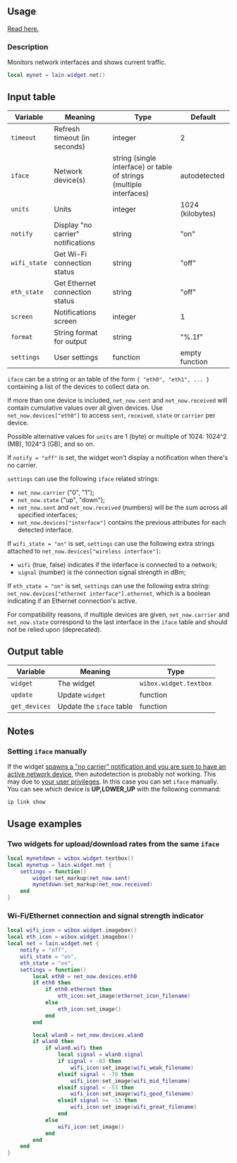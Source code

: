 ## Usage

[Read here.](https://github.com/lcpz/lain/wiki/Widgets#usage)

### Description

Monitors network interfaces and shows current traffic.

```lua
local mynet = lain.widget.net()
```

## Input table

| Variable     | Meaning                            | Type                                                                | Default          |
| ------------ | ---------------------------------- | ------------------------------------------------------------------- | ---------------- |
| `timeout`    | Refresh timeout (in seconds)       | integer                                                             | 2                |
| `iface`      | Network device(s)                  | string (single interface) or table of strings (multiple interfaces) | autodetected     |
| `units`      | Units                              | integer                                                             | 1024 (kilobytes) |
| `notify`     | Display "no carrier" notifications | string                                                              | "on"             |
| `wifi_state` | Get Wi-Fi connection status        | string                                                              | "off"            |
| `eth_state`  | Get Ethernet connection status     | string                                                              | "off"            |
| `screen`     | Notifications screen               | integer                                                             | 1                |
| `format`     | String format for output           | string                                                              | "%.1f"           |
| `settings`   | User settings                      | function                                                            | empty function   |

`iface` can be a string or an table of the form `{ "eth0", "eth1", ... }` containing a list of the devices to collect data on.

If more than one device is included, `net_now.sent` and `net_now.received` will contain cumulative values over all given devices.
Use `net_now.devices["eth0"]` to access `sent`, `received`, `state` or `carrier` per device.

Possible alternative values for `units` are 1 (byte) or multiple of 1024: 1024^2 (MB), 1024^3 (GB), and so on.

If `notify = "off"` is set, the widget won't display a notification when there's no carrier.

`settings` can use the following `iface` related strings:

- `net_now.carrier` ("0", "1");
- `net_now.state` ("up", "down");
- `net_now.sent` and `net_now.received` (numbers) will be the sum across all specified interfaces;
- `net_now.devices["interface"]` contains the previous attributes for each detected interface.

If `wifi_state = "on"` is set, `settings` can use the following extra strings attached to `net_now.devices["wireless interface"]`:

- `wifi` (true, false) indicates if the interface is connected to a network;
- `signal` (number) is the connection signal strength in dBm;

If `eth_state = "on"` is set, `settings` can use the following extra string: `net_now.devices["ethernet interface"].ethernet`, which is a boolean indicating if an Ethernet connection's active.

For compatibility reasons, if multiple devices are given, `net_now.carrier` and `net_now.state` correspond to the last interface in the `iface` table and should not be relied upon (deprecated).

## Output table

| Variable      | Meaning                  | Type                   |
| ------------- | ------------------------ | ---------------------- |
| `widget`      | The widget               | `wibox.widget.textbox` |
| `update`      | Update `widget`          | function               |
| `get_devices` | Update the `iface` table | function               |

## Notes

### Setting `iface` manually

If the widget [spawns a "no carrier" notification and you are sure to have an active network device](https://github.com/lcpz/lain/issues/102), then autodetection is probably not working. This may due to [your user privileges](https://github.com/lcpz/lain/issues/102#issuecomment-246470526). In this case you can set `iface` manually. You can see which device is **UP,LOWER_UP** with the following command:

```shell
ip link show
```

## Usage examples

### Two widgets for upload/download rates from the same `iface`

```lua
local mynetdown = wibox.widget.textbox()
local mynetup = lain.widget.net {
    settings = function()
        widget:set_markup(net_now.sent)
        mynetdown:set_markup(net_now.received)
    end
}
```

### Wi-Fi/Ethernet connection and signal strength indicator

```lua
local wifi_icon = wibox.widget.imagebox()
local eth_icon = wibox.widget.imagebox()
local net = lain.widget.net {
    notify = "off",
    wifi_state = "on",
    eth_state = "on",
    settings = function()
        local eth0 = net_now.devices.eth0
        if eth0 then
            if eth0.ethernet then
                eth_icon:set_image(ethernet_icon_filename)
            else
                eth_icon:set_image()
            end
        end

        local wlan0 = net_now.devices.wlan0
        if wlan0 then
            if wlan0.wifi then
                local signal = wlan0.signal
                if signal < -83 then
                    wifi_icon:set_image(wifi_weak_filename)
                elseif signal < -70 then
                    wifi_icon:set_image(wifi_mid_filename)
                elseif signal < -53 then
                    wifi_icon:set_image(wifi_good_filename)
                elseif signal >= -53 then
                    wifi_icon:set_image(wifi_great_filename)
                end
            else
                wifi_icon:set_image()
            end
        end
    end
}
```
